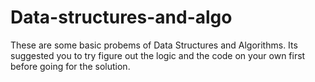 # Data-structures-and-algo
These are some basic probems of Data Structures and Algorithms. 
Its suggested you to try figure out the logic and the code on your own first before going for the solution.
